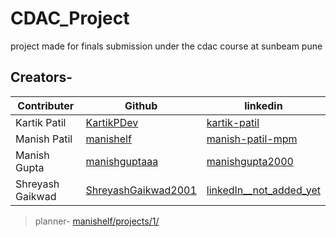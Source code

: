 # CDAC_Project
project made for finals submission under the cdac course at sunbeam pune

## Creators-

|Contributer | Github | linkedin |
|---------|---------|---------|
| Kartik Patil | [KartikPDev](https://github.com/KartikPDev) | [kartik-patil](https://www.linkedin.com/in/kartik-patil-b39917204/) |
| Manish Patil | [manishelf](https://github.com/manishelf/) |  [manish-patil-mpm](https://www.linkedin.com/in/manish-patil-mpm) |
| Manish Gupta | [manishguptaaa](https://github.com/manishguptaaa) |  [manishgupta2000](https://www.linkedin.com/in/manishgupta2000) |
| Shreyash Gaikwad | [ShreyashGaikwad2001](https://github.com/ShreyashGaikwad2001) |  [linkedIn__not_added_yet]() |

>planner-
>[manishelf/projects/1/](https://github.com/users/manishelf/projects/1/)
